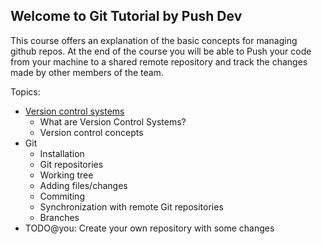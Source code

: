 ## Welcome to Git Tutorial by Push Dev

This course offers an explanation of the basic concepts for managing github repos. At the end of the course you will be able to Push your code from your machine to a shared remote repository and track the changes made by other members of the team.

Topics:

* [Version control systems](1-version-control-systems)
  * What are Version Control Systems?
  * Version control concepts
* Git
  * Installation
  * Git repositories
  * Working tree
  * Adding files/changes
  * Commiting
  * Synchronization with remote Git repositories
  * Branches
* TODO@you: Create your own repository with some changes
